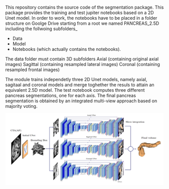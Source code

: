 This repository contains the source code of the segmentation package. This package provides the training and test jupiter notebooks based on a 2D Unet model. In order to work, the notebooks have to be placed in a folder structure on Goolge Drive starting from a root we named PANCREAS_2.5D including the follwoing subfolders_
* Data
* Model
* Notebooks (which actually contains the notebooks). 

The data folder must contain 3D subfolders
Axial 		(containing original axial images)
Sagittal 	(containing resampled lateral images)
Coronal 	(containing resampled frontal images)

The module trains independetly three 2D Unet models, namely axial, sagitaal and coronal models and merge toghether the resuls to attain an equivalent 2.5D model. The test notebook computes three different pancreas segmentations, one for each axis. The final pancreas segmentation is obtained by an integrated multi-view approach based on majority voting.

![](25DUNEt.png)